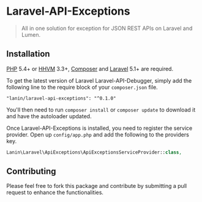 # Laravel-API-Exceptions
> All in one solution for exception for JSON REST APIs on Laravel and Lumen.

## Installation

[PHP](https://php.net) 5.4+ or [HHVM](http://hhvm.com) 3.3+, [Composer](https://getcomposer.org) and [Laravel](http://laravel.com) 5.1+ are required.

To get the latest version of Laravel Laravel-API-Debugger, simply add the following line to the require block of your `composer.json` file.

```
"lanin/laravel-api-exceptions": "^0.1.0"
```

You'll then need to run `composer install` or `composer update` to download it and have the autoloader updated.

Once Laravel-API-Exceptions is installed, you need to register the service provider. Open up `config/app.php` and add the following to the providers key.

```php
Lanin\Laravel\ApiExceptions\ApiExceptionsServiceProvider::class,
```

## Contributing

Please feel free to fork this package and contribute by submitting a pull request to enhance the functionalities.
